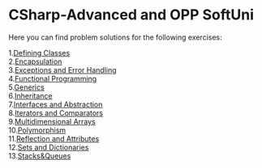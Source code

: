 # CSharp-Advanced and OPP SoftUni


Here you can find problem solutions for the following exercises:

1.[Defining Classes](https://github.com/PetyaIvanchova/CSharp-Advanced/tree/main/Defining%20Classes)\
2.[Encapsulation](https://github.com/PetyaIvanchova/CSharp-Advanced/tree/main/Encapsulation)\
3.[Exceptions and Error Handling](https://github.com/PetyaIvanchova/CSharp-Advanced/tree/main/Exceptions%20and%20Error%20Handling)\
4.[Functional Programming](https://github.com/PetyaIvanchova/CSharp-Advanced/tree/main/Functional%20Programming)\
5.[Generics](https://github.com/PetyaIvanchova/CSharp-Advanced/tree/main/Generics)\
6.[Inheritance](https://github.com/PetyaIvanchova/CSharp-Advanced/tree/main/Inheritance)\
7.[Interfaces and Abstraction](https://github.com/PetyaIvanchova/CSharp-Advanced/tree/main/Interfaces%20and%20Abstraction)\
8.[Iterators and Comparators](https://github.com/PetyaIvanchova/CSharp-Advanced/tree/main/Iterators%20and%20Comparators)\
9.[Multidimensional Arrays](https://github.com/PetyaIvanchova/CSharp-Advanced/tree/main/Multidimensional%20Arrays)\
10.[Polymorphism](https://github.com/PetyaIvanchova/CSharp-Advanced/tree/main/Polymorphism)\
11.[Reflection and Attributes](https://github.com/PetyaIvanchova/CSharp-Advanced/tree/main/Reflection%20and%20Attributes)\
12.[Sets and Dictionaries](https://github.com/PetyaIvanchova/CSharp-Advanced/tree/main/Sets%20and%20Dictionaries)\
13.[Stacks&Queues](https://github.com/PetyaIvanchova/CSharp-Advanced/tree/main/Stacks%26Queues)

